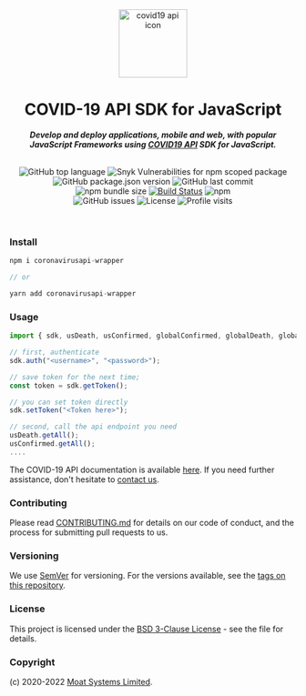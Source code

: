 <div align="center">

  <img alt="covid19 api icon" src="https://moatsystems.com/images/coronavirus.png" height="120" />
	<h1>COVID-19 API SDK for JavaScript</h1>
    <strong> <i>Develop and deploy applications, mobile and web, with popular JavaScript Frameworks using <a href="https://moatsystems.com/covid19-api/">COVID19 API</a> SDK for JavaScript.</i></strong><br><br>

![GitHub top language](https://img.shields.io/github/languages/top/moatsystems/coronavirusapi-wrapper)
![Snyk Vulnerabilities for npm scoped package](https://img.shields.io/snyk/vulnerabilities/npm/coronavirusapi-wrapper)
![GitHub package.json version](https://img.shields.io/github/package-json/v/moatsystems/coronavirusapi-wrapper)
![GitHub last commit](https://img.shields.io/github/last-commit/moatsystems/coronavirusapi-wrapper)<br>
![npm bundle size](https://img.shields.io/bundlephobia/minzip/coronavirusapi-wrapper)
[![Build Status](https://travis-ci.com/moatsystems/coronavirusapi-wrapper.svg?branch=master)](https://travis-ci.com/moatsystems/coronavirusapi-wrapper)
![npm](https://img.shields.io/npm/dw/coronavirusapi-wrapper)<br>
![GitHub issues](https://img.shields.io/github/issues-raw/moatsystems/coronavirusapi-wrapper)
![License](https://img.shields.io/github/license/moatsystems/coronavirusapi-wrapper)
![Profile visits](https://badges.pufler.dev/visits/moatsystems/coronavirusapi-wrapper)

</div>
<br>


### Install

```JavaScript
npm i coronavirusapi-wrapper

// or  

yarn add coronavirusapi-wrapper
```

### Usage

```JavaScript
import { sdk, usDeath, usConfirmed, globalConfirmed, globalDeath, globalDailyReport, globalRecovered } from "coronavirusapi-wrapper";

// first, authenticate
sdk.auth("<username>", "<password>"); 

// save token for the next time;
const token = sdk.getToken();

// you can set token directly
sdk.setToken("<Token here>");

// second, call the api endpoint you need
usDeath.getAll();
usConfirmed.getAll();
....
```

The COVID-19 API documentation is available [here](https://docs.covid19api.dev/). If you need further assistance, don't hesitate to [contact us](https://moatsystems.com/contact/).


### Contributing

Please read [CONTRIBUTING.md](https://gist.github.com/PurpleBooth/b24679402957c63ec426) for details on our code of conduct, and the process for submitting pull requests to us.

### Versioning

We use [SemVer](http://semver.org/) for versioning. For the versions available, see the [tags on this repository](https://github.com/moatsystems/coronavirusapi-wrapper/tags).

### License

This project is licensed under the [BSD 3-Clause License](LICENSE) - see the file for details.

### Copyright

(c) 2020-2022 [Moat Systems Limited](https://moatsystems.com).
